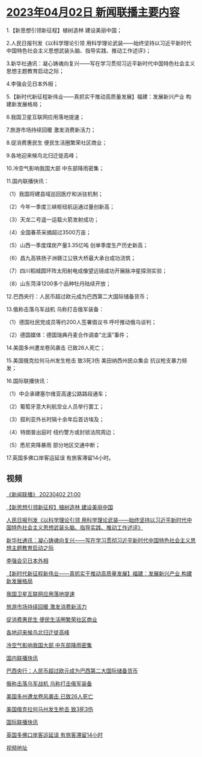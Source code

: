 # [2023年04月02日 新闻联播主要内容](https://tv.cctv.com/lm/xwlb/day/20230402.shtml)

1.【新思想引领新征程】植树造林 建设美丽中国；

2.人民日报刊发《以科学理论引领 用科学理论武装——始终坚持以习近平新时代中国特色社会主义思想武装头脑、指导实践、推动工作述评》；

3.新华社通讯：凝心铸魂向复兴——写在学习贯彻习近平新时代中国特色社会主义思想主题教育启动之际；

4.李强会见日本外相；

5.【新时代新征程新伟业——真抓实干推动高质量发展】福建：发展新兴产业 构建新发展格局；

6.我国卫星互联网应用落地提速；

7.旅游市场持续回暖 激发消费新活力；

8.促消费惠民生 便民生活圈繁荣社区商业；

9.各地迎来候鸟北归迁徙高峰；

10.冷空气影响我国大部 中东部降雨密集；

11.国内联播快讯：

（1）我国将建县域巡回医疗和派驻机制；

（2）今年一季度三峡枢纽航运通过量创新高；

（3）天龙二号遥一运载火箭发射成功；

（4）全国春茶采摘超过3500万亩；

（5）山西一季度煤炭产量3.35亿吨 创单季度生产历史新高；

（6）昌九高铁扬子洲赣江公铁大桥最大承台成功浇筑；

（7）四川稻城圆环阵太阳射电成像望远镜成功开展脉冲星探测实验；

（8）山东菏泽1200多个品种牡丹陆续开放；

12.巴西央行：人民币超过欧元成为巴西第二大国际储备货币；

13.俄称击落乌军战机 乌称打击俄军装备：

（1）德国社民党成员等约200人签署倡议书 呼吁推动俄乌谈判；

（2）德国媒体：德国瑞典丹麦合作调查“北溪”事件；

14.美国多州遭龙卷风袭击 已致26人死亡；

15.美国俄克拉何马州发生枪击 致3死3伤 美田纳西州民众集会 抗议枪支暴力频发；

16.国际联播快讯：

（1）中企承建塞尔维亚高速公路路段通车；

（2）葡萄牙意大利航空业人员举行罢工；

（3）叙利亚外长时隔十余年后首访埃及；

（4）特朗普出庭时 纽约警方或封锁法院周边；

（5）悉尼突降暴雨 部分地区交通中断；

17.英国多佛口岸客运延误 有旅客滞留14小时。

## 视频

[《新闻联播》 20230402 21:00](https://tv.cctv.com/2023/04/02/VIDEAQxncDQn7efUhtGbOeTc230402.shtml)

[【新思想引领新征程】植树造林 建设美丽中国](https://tv.cctv.com/2023/04/02/VIDEp1Lhl1lfuRjKSk1Gfkp5230402.shtml)

[人民日报刊发《以科学理论引领 用科学理论武装——始终坚持以习近平新时代中国特色社会主义思想武装头脑、指导实践、推动工作述评》](https://tv.cctv.com/2023/04/02/VIDEpjhHt0TuyeIiakBqMcgF230402.shtml)

[新华社通讯：凝心铸魂向复兴——写在学习贯彻习近平新时代中国特色社会主义思想主题教育启动之际](https://tv.cctv.com/2023/04/02/VIDEObQZVXlujJDeUAbvkzre230402.shtml)

[李强会见日本外相](https://tv.cctv.com/2023/04/02/VIDEXRBgwga3vkhRIMxkYOGI230402.shtml)

[【新时代新征程新伟业——真抓实干推动高质量发展】福建：发展新兴产业 构建新发展格局](https://tv.cctv.com/2023/04/02/VIDEeLghgkniby7BQ81z4i0s230402.shtml)

[我国卫星互联网应用落地提速](https://tv.cctv.com/2023/04/02/VIDEA2EWXdaB6RTE6hJEsHiB230402.shtml)

[旅游市场持续回暖 激发消费新活力](https://tv.cctv.com/2023/04/02/VIDEz9C1Wr64GA3MYYUgLfYL230402.shtml)

[促消费惠民生 便民生活圈繁荣社区商业](https://tv.cctv.com/2023/04/02/VIDEXebqp1Un5mWKSrAHWZNx230402.shtml)

[各地迎来候鸟北归迁徙高峰](https://tv.cctv.com/2023/04/02/VIDEr24Ivc9M97RnKJxd6DAx230402.shtml)

[冷空气影响我国大部 中东部降雨密集](https://tv.cctv.com/2023/04/02/VIDE5Phq6i9hiyUeMJ4mCzZv230402.shtml)

[国内联播快讯](https://tv.cctv.com/2023/04/02/VIDEaMpiLotLkDQWLFVFiRsq230402.shtml)

[巴西央行：人民币超过欧元成为巴西第二大国际储备货币](https://tv.cctv.com/2023/04/02/VIDEWvlXwQrMb9SXEozjx2W5230402.shtml)

[俄称击落乌军战机 乌称打击俄军装备](https://tv.cctv.com/2023/04/02/VIDEVByDeXCBhzm1HIpxLaNA230402.shtml)

[美国多州遭龙卷风袭击 已致26人死亡](https://tv.cctv.com/2023/04/02/VIDE2lVb4uA1OQSzAYCX3xwo230402.shtml)

[美国俄克拉何马州发生枪击 致3死3伤](https://tv.cctv.com/2023/04/02/VIDE4R1aGySfgFLdiZmHMnNY230402.shtml)

[国际联播快讯](https://tv.cctv.com/2023/04/02/VIDEe4XcNlQi5oHfWK54q1Pb230402.shtml)

[英国多佛口岸客运延误 有旅客滞留14小时](https://tv.cctv.com/2023/04/02/VIDEBcfu3AljbvYxtsNUOha0230402.shtml)

[视频地址](https://tv.cctv.com/lm/xwlb/day/20230402.shtml) 


